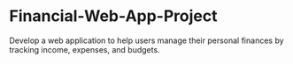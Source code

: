 # Financial-Web-App-Project
 Develop a web application to help users manage their personal finances by tracking income, expenses, and budgets.

 
